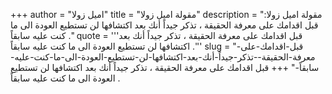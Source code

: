 +++
author = "اميل زولا"
title = "مقولة اميل زولا"
description = "مقولة اميل زولا: قبل اقدامك على معرفة الحقيقة ، تذكر جيداً أنك بعد اكتشافها لن تستطيع العودة الى ما كنت عليه سابقاً ."
quote = '''قبل اقدامك على معرفة الحقيقة ، تذكر جيداً أنك بعد اكتشافها لن تستطيع العودة الى ما كنت عليه سابقاً .''' 
slug = "قبل-اقدامك-على-معرفة-الحقيقة--تذكر-جيداً-أنك-بعد-اكتشافها-لن-تستطيع-العودة-الى-ما-كنت-عليه-سابقاً-"
+++
قبل اقدامك على معرفة الحقيقة ، تذكر جيداً أنك بعد اكتشافها لن تستطيع العودة الى ما كنت عليه سابقاً .
